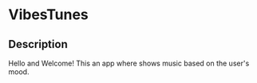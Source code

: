 #  VibesTunes

## Description

Hello and Welcome!
This an app where shows music based on the user's mood.
